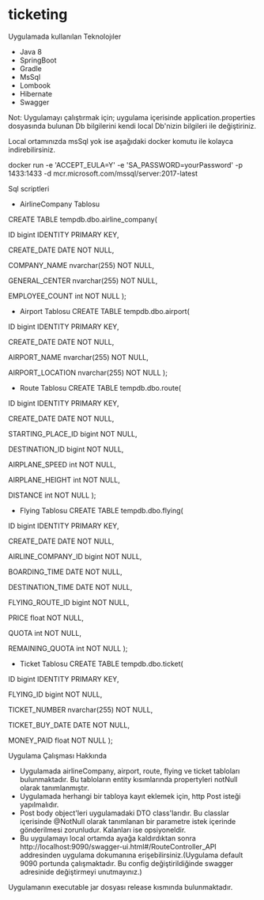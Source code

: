 # ticketing

Uygulamada kullanılan Teknolojıler
* Java 8
* SpringBoot
* Gradle
* MsSql
* Lombook
* Hibernate
* Swagger

Not: Uygulamayı çalıştırmak için; uygulama içerisinde application.properties dosyasında bulunan Db bilgilerini kendi local Db'nizin bilgileri ile değiştiriniz. 

Local ortamınızda msSql yok ise aşağıdaki docker komutu ile kolayca indirebilirsiniz.


docker run -e 'ACCEPT_EULA=Y' -e 'SA_PASSWORD=yourPassword' -p 1433:1433 -d mcr.microsoft.com/mssql/server:2017-latest

 Sql scriptleri
 
 * AirlineCompany Tablosu
 
 CREATE TABLE tempdb.dbo.airline_company(
 
 ID bigint IDENTITY PRIMARY KEY,
 
 CREATE_DATE DATE NOT NULL,
 
 COMPANY_NAME nvarchar(255) NOT NULL,
 
 GENERAL_CENTER nvarchar(255) NOT NULL,
 
 EMPLOYEE_COUNT int NOT NULL
);

* Airport Tablosu
CREATE TABLE tempdb.dbo.airport(

 ID bigint IDENTITY PRIMARY KEY,
 
 CREATE_DATE DATE NOT NULL,
 
 AIRPORT_NAME nvarchar(255) NOT NULL,
 
 AIRPORT_LOCATION nvarchar(255) NOT NULL
);

* Route Tablosu
CREATE TABLE tempdb.dbo.route(

 ID bigint IDENTITY PRIMARY KEY,
 
 CREATE_DATE DATE NOT NULL,
 
 STARTING_PLACE_ID bigint NOT NULL,
 
 DESTINATION_ID bigint NOT NULL,
 
 AIRPLANE_SPEED int NOT NULL,
 
 AIRPLANE_HEIGHT int NOT NULL,
 
 DISTANCE int NOT NULL
);

* Flying Tablosu
CREATE TABLE tempdb.dbo.flying(

 ID bigint IDENTITY PRIMARY KEY,
 
 CREATE_DATE DATE NOT NULL,
 
 AIRLINE_COMPANY_ID bigint NOT NULL,
 
 BOARDING_TIME DATE NOT NULL,
 
 DESTINATION_TIME DATE NOT NULL,
 
 FLYING_ROUTE_ID bigint NOT NULL,
 
 PRICE float NOT NULL,
 
 QUOTA int NOT NULL,
 
 REMAINING_QUOTA int NOT NULL
);

* Ticket Tablosu
CREATE TABLE tempdb.dbo.ticket(

 ID bigint IDENTITY PRIMARY KEY,
 
 FLYING_ID bigint NOT NULL,
 
 TICKET_NUMBER nvarchar(255) NOT NULL,
 
 TICKET_BUY_DATE DATE NOT NULL,
 
 MONEY_PAID float NOT NULL
);


Uygulama Çalışması Hakkında
* Uygulamada airlineCompany, airport, route, flying ve ticket tabloları bulunmaktadır. Bu tabloların entity kısımlarında propertyleri notNull olarak tanımlanmıştır.
* Uygulamada herhangi bir tabloya kayıt eklemek için, http Post isteği yapılmalıdır.
* Post body object'leri uygulamadaki DTO class'larıdır. Bu classlar içerisinde @NotNull olarak tanımlanan bir parametre istek içerinde gönderilmesi zorunludur. Kalanları ise opsiyoneldir.
* Bu uygulamayı local ortamda ayağa kaldırdıktan sonra http://localhost:9090/swagger-ui.html#/RouteController_API addresinden uygulama dokumanına erişebilirsiniz.(Uygulama default 9090 portunda çalışmaktadır. Bu config değiştirildiğinde swagger adresinide değiştirmeyi unutmayınız.)

Uygulamanın executable jar dosyası release kısmında bulunmaktadır.
